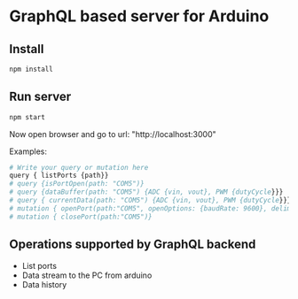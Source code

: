 # GraphQL based server for Arduino

## Install

``` bash
npm install
```

## Run server

``` bash
npm start
```

Now open browser and go to url: "http://localhost:3000"

Examples:

``` bash
# Write your query or mutation here
query { listPorts {path}}
# query {isPortOpen(path: "COM5")}
# query {dataBuffer(path: "COM5") {ADC {vin, vout}, PWM {dutyCycle}}}
# query { currentData(path: "COM5") {ADC {vin, vout}, PWM {dutyCycle}}}
# mutation { openPort(path:"COM5", openOptions: {baudRate: 9600}, delimiter: "\r\n")}
# mutation { closePort(path:"COM5")}
```

## Operations supported by GraphQL backend

* List ports
* Data stream to the PC from arduino
* Data history
